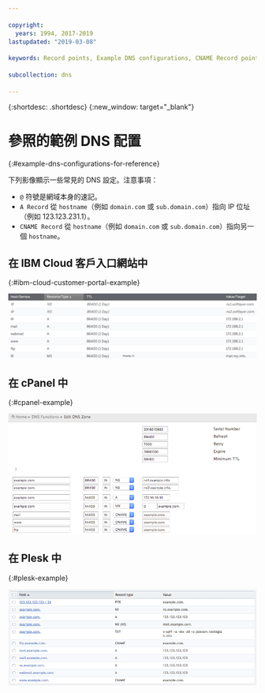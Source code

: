 ```yaml
---

copyright:
  years: 1994, 2017-2019
lastupdated: "2019-03-08"

keywords: Record points, Example DNS configurations, CNAME Record points

subcollection: dns

---
```


{:shortdesc: .shortdesc}
{:new_window: target="_blank"}

# 參照的範例 DNS 配置
{:#example-dns-configurations-for-reference}

下列影像顯示一些常見的 DNS 設定。注意事項：

 * `@` 符號是網域本身的速記。
 * `A Record` 從 `hostname`（例如 `domain.com` 或 `sub.domain.com`）指向 IP 位址（例如 123.123.231.1）。
 * `CNAME Record` 從 `hostname`（例如 `domain.com` 或 `sub.domain.com`）指向另一個 `hostname`。

## 在 IBM Cloud 客戶入口網站中
{:#ibm-cloud-customer-portal-example}

![圖 1：IBM 客戶入口網站 DNS 區域範例](images/dns1.png)


## 在 cPanel 中
{:#cpanel-example}

![圖 2：cPanel DNS 區域範例](images/cpaneldns.png)


## 在 Plesk 中
{:#plesk-example}

![圖 3：Plesk DNS 範例](images/plesk2dns.png)
